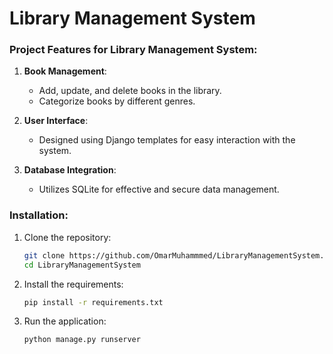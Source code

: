 # Library Management System



### Project Features for Library Management System:

1. **Book Management**:
   - Add, update, and delete books in the library.
   - Categorize books by different genres.


1. **User Interface**:
   - Designed using Django templates for easy interaction with the system.

3. **Database Integration**:
   - Utilizes SQLite for effective and secure data management.

### Installation:

1. Clone the repository:
   ```sh
   git clone https://github.com/OmarMuhammmed/LibraryManagementSystem.git
   cd LibraryManagementSystem
   ```

2. Install the requirements:
   ```sh
   pip install -r requirements.txt
   ```

3. Run the application:
   ```sh
   python manage.py runserver
   ```


